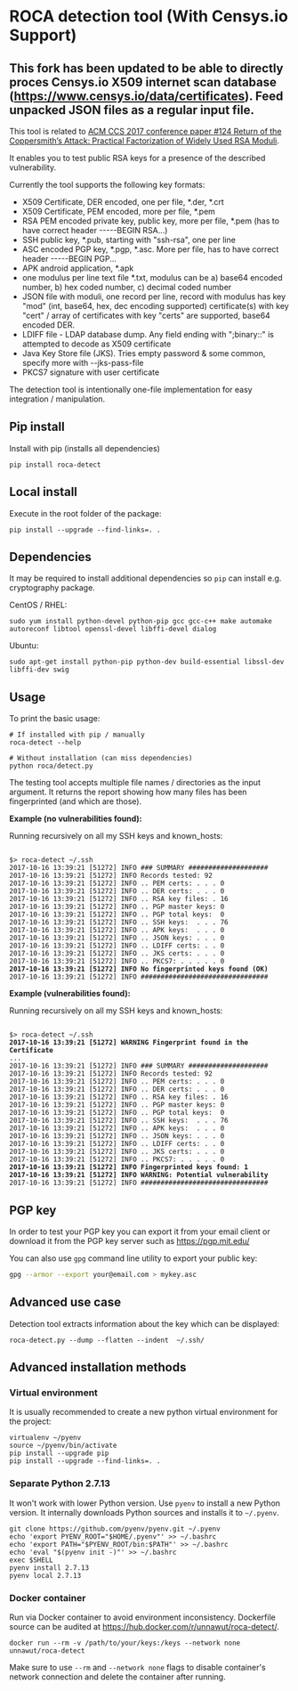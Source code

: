 # ROCA detection tool (With Censys.io Support)

## This fork has been updated to be able to directly proces Censys.io X509 internet scan database (https://www.censys.io/data/certificates).  Feed unpacked JSON files as a regular input file.

This tool is related to [ACM CCS 2017 conference paper #124 Return of the Coppersmith’s Attack: Practical Factorization of Widely Used RSA Moduli](https://crocs.fi.muni.cz/public/papers/rsa_ccs17).

It enables you to test public RSA keys for a presence of the described vulnerability.

Currently the tool supports the following key formats:

- X509 Certificate, DER encoded, one per file, *.der, *.crt
- X509 Certificate, PEM encoded, more per file, *.pem
- RSA PEM encoded private key, public key, more per file, *.pem (has to have correct header -----BEGIN RSA...)
- SSH public key, *.pub, starting with "ssh-rsa", one per line
- ASC encoded PGP key, *.pgp, *.asc. More per file, has to have correct header -----BEGIN PGP...
- APK android application, *.apk
- one modulus per line text file *.txt, modulus can be
    a) base64 encoded number, b) hex coded number, c) decimal coded number
- JSON file with moduli, one record per line, record with modulus has
    key "mod" (int, base64, hex, dec encoding supported)
    certificate(s) with key "cert" / array of certificates with key "certs" are supported, base64 encoded DER.
- LDIFF file - LDAP database dump. Any field ending with ";binary::" is attempted to decode as X509 certificate
- Java Key Store file (JKS). Tries empty password & some common, specify more with --jks-pass-file
- PKCS7 signature with user certificate

The detection tool is intentionally one-file implementation for easy integration / manipulation.

## Pip install

Install with pip (installs all dependencies)

```
pip install roca-detect
```

## Local install

Execute in the root folder of the package:

```
pip install --upgrade --find-links=. .
```

## Dependencies

It may be required to install additional dependencies so `pip` can install e.g. cryptography package.

CentOS / RHEL:

```
sudo yum install python-devel python-pip gcc gcc-c++ make automake autoreconf libtool openssl-devel libffi-devel dialog
```

Ubuntu:
```
sudo apt-get install python-pip python-dev build-essential libssl-dev libffi-dev swig
```

## Usage

To print the basic usage:

```
# If installed with pip / manually
roca-detect --help

# Without installation (can miss dependencies)
python roca/detect.py
```

The testing tool accepts multiple file names / directories as the input argument.
It returns the report showing how many files has been fingerprinted (and which are those).

**Example (no vulnerabilities found):**

Running recursively on all my SSH keys and known_hosts:

<pre><code>
$> roca-detect ~/.ssh
2017-10-16 13:39:21 [51272] INFO ### SUMMARY ####################
2017-10-16 13:39:21 [51272] INFO Records tested: 92
2017-10-16 13:39:21 [51272] INFO .. PEM certs: . . . 0
2017-10-16 13:39:21 [51272] INFO .. DER certs: . . . 0
2017-10-16 13:39:21 [51272] INFO .. RSA key files: . 16
2017-10-16 13:39:21 [51272] INFO .. PGP master keys: 0
2017-10-16 13:39:21 [51272] INFO .. PGP total keys:  0
2017-10-16 13:39:21 [51272] INFO .. SSH keys:  . . . 76
2017-10-16 13:39:21 [51272] INFO .. APK keys:  . . . 0
2017-10-16 13:39:21 [51272] INFO .. JSON keys: . . . 0
2017-10-16 13:39:21 [51272] INFO .. LDIFF certs: . . 0
2017-10-16 13:39:21 [51272] INFO .. JKS certs: . . . 0
2017-10-16 13:39:21 [51272] INFO .. PKCS7: . . . . . 0
<b>2017-10-16 13:39:21 [51272] INFO No fingerprinted keys found (OK)</b>
2017-10-16 13:39:21 [51272] INFO ################################
</code></pre>

**Example (vulnerabilities found):**

Running recursively on all my SSH keys and known_hosts:

<pre><code>
$> roca-detect ~/.ssh
<b>2017-10-16 13:39:21 [51272] WARNING Fingerprint found in the Certificate</b>
...
2017-10-16 13:39:21 [51272] INFO ### SUMMARY ####################
2017-10-16 13:39:21 [51272] INFO Records tested: 92
2017-10-16 13:39:21 [51272] INFO .. PEM certs: . . . 0
2017-10-16 13:39:21 [51272] INFO .. DER certs: . . . 0
2017-10-16 13:39:21 [51272] INFO .. RSA key files: . 16
2017-10-16 13:39:21 [51272] INFO .. PGP master keys: 0
2017-10-16 13:39:21 [51272] INFO .. PGP total keys:  0
2017-10-16 13:39:21 [51272] INFO .. SSH keys:  . . . 76
2017-10-16 13:39:21 [51272] INFO .. APK keys:  . . . 0
2017-10-16 13:39:21 [51272] INFO .. JSON keys: . . . 0
2017-10-16 13:39:21 [51272] INFO .. LDIFF certs: . . 0
2017-10-16 13:39:21 [51272] INFO .. JKS certs: . . . 0
2017-10-16 13:39:21 [51272] INFO .. PKCS7: . . . . . 0
<b>2017-10-16 13:39:21 [51272] INFO Fingerprinted keys found: 1</b>
<b>2017-10-16 13:39:21 [51272] INFO WARNING: Potential vulnerability</b>
2017-10-16 13:39:21 [51272] INFO ################################
</code></pre>

## PGP key

In order to test your PGP key you can export it from your email client or download it from the PGP key server such as
https://pgp.mit.edu/

You can also use `gpg` command line utility to export your public key:

```bash
gpg --armor --export your@email.com > mykey.asc
```

## Advanced use case

Detection tool extracts information about the key which can be displayed:

```
roca-detect.py --dump --flatten --indent  ~/.ssh/
```

## Advanced installation methods

### Virtual environment

It is usually recommended to create a new python virtual environment for the project:

```
virtualenv ~/pyenv
source ~/pyenv/bin/activate
pip install --upgrade pip
pip install --upgrade --find-links=. .
```

### Separate Python 2.7.13

It won't work with lower Python version. Use `pyenv` to install a new Python version.
It internally downloads Python sources and installs it to `~/.pyenv`.

```
git clone https://github.com/pyenv/pyenv.git ~/.pyenv
echo 'export PYENV_ROOT="$HOME/.pyenv"' >> ~/.bashrc
echo 'export PATH="$PYENV_ROOT/bin:$PATH"' >> ~/.bashrc
echo 'eval "$(pyenv init -)"' >> ~/.bashrc
exec $SHELL
pyenv install 2.7.13
pyenv local 2.7.13
```

### Docker container

Run via Docker container to avoid environment inconsistency. Dockerfile source can be audited at https://hub.docker.com/r/unnawut/roca-detect/.

```
docker run --rm -v /path/to/your/keys:/keys --network none unnawut/roca-detect
```

Make sure to use `--rm` and `--network none` flags to disable container's network connection and delete the container after running.
